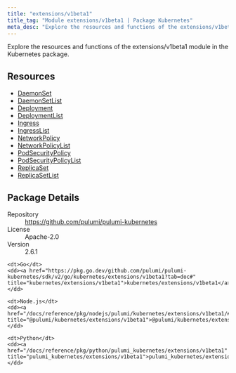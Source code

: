 ```yaml
---
title: "extensions/v1beta1"
title_tag: "Module extensions/v1beta1 | Package Kubernetes"
meta_desc: "Explore the resources and functions of the extensions/v1beta1 module in the Kubernetes package."
---
```


<!-- WARNING: this file was generated by Pulumi Docs Generator. -->
<!-- Do not edit by hand unless you're certain you know what you are doing! -->

Explore the resources and functions of the extensions/v1beta1 module in the Kubernetes package.

<h2 id="resources">Resources</h2>
<ul class="api">
    <li><a href="daemonset" title="DaemonSet"><span class="symbol resource"></span>DaemonSet</a></li>
    <li><a href="daemonsetlist" title="DaemonSetList"><span class="symbol resource"></span>DaemonSetList</a></li>
    <li><a href="deployment" title="Deployment"><span class="symbol resource"></span>Deployment</a></li>
    <li><a href="deploymentlist" title="DeploymentList"><span class="symbol resource"></span>DeploymentList</a></li>
    <li><a href="ingress" title="Ingress"><span class="symbol resource"></span>Ingress</a></li>
    <li><a href="ingresslist" title="IngressList"><span class="symbol resource"></span>IngressList</a></li>
    <li><a href="networkpolicy" title="NetworkPolicy"><span class="symbol resource"></span>NetworkPolicy</a></li>
    <li><a href="networkpolicylist" title="NetworkPolicyList"><span class="symbol resource"></span>NetworkPolicyList</a></li>
    <li><a href="podsecuritypolicy" title="PodSecurityPolicy"><span class="symbol resource"></span>PodSecurityPolicy</a></li>
    <li><a href="podsecuritypolicylist" title="PodSecurityPolicyList"><span class="symbol resource"></span>PodSecurityPolicyList</a></li>
    <li><a href="replicaset" title="ReplicaSet"><span class="symbol resource"></span>ReplicaSet</a></li>
    <li><a href="replicasetlist" title="ReplicaSetList"><span class="symbol resource"></span>ReplicaSetList</a></li>
</ul>

<h2 id="package-details">Package Details</h2>
<dl class="package-details">
	<dt>Repository</dt>
	<dd><a href="https://github.com/pulumi/pulumi-kubernetes">https://github.com/pulumi/pulumi-kubernetes</a></dd>
	<dt>License</dt>
	<dd>Apache-2.0</dd>
	<dt>Version</dt>
	<dd>2.6.1</dd>
</dl>



<dl class="tabular">

    <dt>Go</dt>
    <dd><a href="https://pkg.go.dev/github.com/pulumi/pulumi-kubernetes/sdk/v2/go/kubernetes/extensions/v1beta1?tab=doc#" title="kubernetes/extensions/v1beta1">kubernetes/extensions/v1beta1</a></dd>

    <dt>Node.js</dt>
    <dd><a href="/docs/reference/pkg/nodejs/pulumi/kubernetes/extensions/v1beta1/#" title="@pulumi/kubernetes/extensions/v1beta1">@pulumi/kubernetes/extensions/v1beta1</a></dd>

    <dt>Python</dt>
    <dd><a href="/docs/reference/pkg/python/pulumi_kubernetes/extensions/v1beta1" title="pulumi_kubernetes/extensions/v1beta1">pulumi_kubernetes/extensions/v1beta1</a></dd>

</dl>

